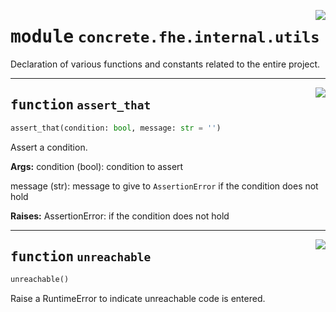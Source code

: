 <!-- markdownlint-disable -->

<a href="../../../../concrete-ml/.venv/lib/python3.9/site-packages/concrete/fhe/internal/utils.py#L0"><img align="right" style="float:right;" src="https://img.shields.io/badge/-source-cccccc?style=flat-square"></a>

# <kbd>module</kbd> `concrete.fhe.internal.utils`
Declaration of various functions and constants related to the entire project. 


---

<a href="../../../../concrete-ml/.venv/lib/python3.9/site-packages/concrete/fhe/internal/utils.py#L6"><img align="right" style="float:right;" src="https://img.shields.io/badge/-source-cccccc?style=flat-square"></a>

## <kbd>function</kbd> `assert_that`

```python
assert_that(condition: bool, message: str = '')
```

Assert a condition. 



**Args:**
  condition (bool):  condition to assert 

 message (str):  message to give to `AssertionError` if the condition does not hold 



**Raises:**
  AssertionError:  if the condition does not hold 


---

<a href="../../../../concrete-ml/.venv/lib/python3.9/site-packages/concrete/fhe/internal/utils.py#L26"><img align="right" style="float:right;" src="https://img.shields.io/badge/-source-cccccc?style=flat-square"></a>

## <kbd>function</kbd> `unreachable`

```python
unreachable()
```

Raise a RuntimeError to indicate unreachable code is entered. 


